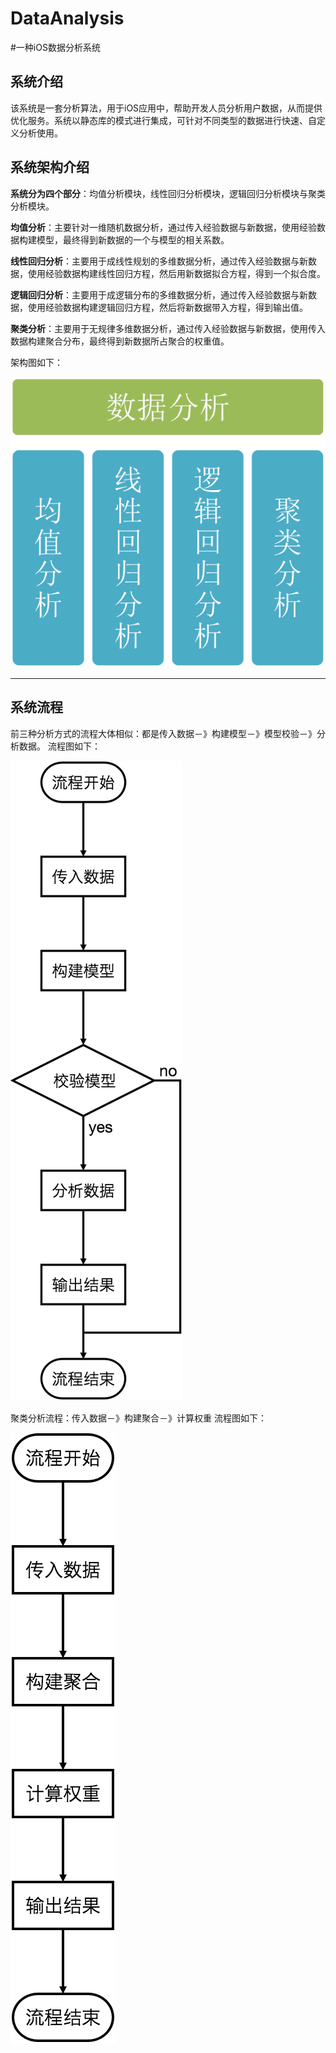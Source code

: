 # DataAnalysis
#一种iOS数据分析系统

## 系统介绍

该系统是一套分析算法，用于iOS应用中，帮助开发人员分析用户数据，从而提供优化服务。系统以静态库的模式进行集成，可针对不同类型的数据进行快速、自定义分析使用。

## 系统架构介绍

**系统分为四个部分**：均值分析模块，线性回归分析模块，逻辑回归分析模块与聚类分析模块。

**均值分析**：主要针对一维随机数据分析，通过传入经验数据与新数据，使用经验数据构建模型，最终得到新数据的一个与模型的相关系数。

**线性回归分析**：主要用于成线性规划的多维数据分析，通过传入经验数据与新数据，使用经验数据构建线性回归方程，然后用新数据拟合方程，得到一个拟合度。

**逻辑回归分析**：主要用于成逻辑分布的多维数据分析，通过传入经验数据与新数据，使用经验数据构建逻辑回归方程，然后将新数据带入方程，得到输出值。

**聚类分析**：主要用于无规律多维数据分析，通过传入经验数据与新数据，使用传入数据构建聚合分布，最终得到新数据所占聚合的权重值。

架构图如下：

![image](https://github.com/SecurityKeeper/DataAnalysis/blob/master/ReadMe/arctect.png)

----------

## 系统流程

前三种分析方式的流程大体相似：都是传入数据－》构建模型－》模型校验－》分析数据。
流程图如下：

![image](https://github.com/SecurityKeeper/DataAnalysis/blob/master/ReadMe/flow1.png)

聚类分析流程：传入数据－》构建聚合－》计算权重
流程图如下：

![image](https://github.com/SecurityKeeper/DataAnalysis/blob/master/ReadMe/flow2.png)
